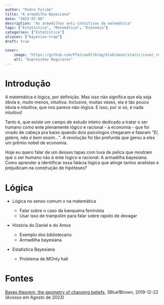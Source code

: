 ```yaml
---
author: "Pedro Falcão"
title: "A armadilha Bayesiana"
date: "2023-07-08"
description: "As armadilhas anti-intuitivas da matemática"
tags: ["Estatística", "Matemática", "Economia"]
categories: ["Estatística"]
aliases: ["bayesian-trap"]
draft: true

cover:
    image: "https://github.com/Pfalcao97/blog/blob/main/static/cover_regex.png?raw=true"
    alt: "Expressões Regulares"
---
```


# Introdução

A matemática é lógica, por definição. Mas isso não significa que ela seja óbvia e, muito menos, intuitiva. Inclusive, muitas vezes, ela é tão pouco óbvia e intuitiva, que nos parece não-lógica. E isso, por si só, é nada intuitivo!

Tanto é, que existe um campo de estudo inteiro dedicado a tratar o ser humano como ente plenamente lógico e racional - a economia - que foi virado de cabeça pra baixo quando dois psicologos chegaram e falaram _"Ei, galera, não é bem assim..."_. A revolução foi tão profunda que gerou a eles um prêmio nobel de economia.

Hoje eu quero falar de um desses tapas com luva de pelica que mostram que o ser humano não é ente lógico e racional: A armadilha bayesiana. Como aprender a identificar essa falácia lógica que atinge tantos analistas e prejudicam na construção de hipóteses?

# Lógica

- Lógica no senso comum x na matemática
    - Falar sobre o caso da banqueira feminista 
    - Usar isso de trampolim para falar sobre rapido de devagar

- História do Daniel e do Amos
    - Exemplo dos bibliotecario
    - Armadilha bayesiana

- Estatistica Bayesiana
    - Problema de MOnty hall


# Fontes

[Bayes theorem, the geometry of changing beliefs](https://www.youtube.com/watch?v=HZGCoVF3YvM), 3Blue1Brown, 2019-12-22 (Acesso em Agosto de 2023)
